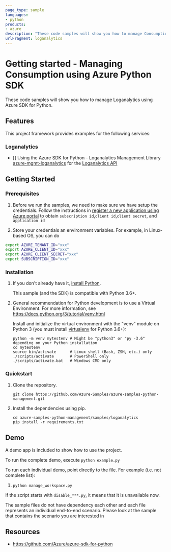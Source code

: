 ```yaml
---
page_type: sample
languages:
- python
products:
- azure
description: "These code samples will show you how to manage Consumption using Azure SDK for Python."
urlFragment: loganalytics
---
```


# Getting started - Managing Consumption using Azure Python SDK

These code samples will show you how to manage Loganalytics using Azure SDK for Python.

## Features

This project framework provides examples for the following services:

### Loganalytics
* [] Using the Azure SDK for Python - Loganalytics Management Library [azure-mgmt-loganalytics](https://pypi.org/project/azure-mgmt-loganalytics/) for the [Loganalytics API](https://docs.microsoft.com/en-us/rest/api/loganalytics/)

## Getting Started

### Prerequisites

1. Before we run the samples, we need to make sure we have setup the credentials. Follow the instructions in [register a new application using Azure portal](https://docs.microsoft.com/en-us/azure/active-directory/develop/howto-create-service-principal-portal) to obtain `subscription id`,`client id`,`client secret`, and `application id`

2. Store your credentials an environment variables.
For example, in Linux-based OS, you can do
```bash
export AZURE_TENANT_ID="xxx"
export AZURE_CLIENT_ID="xxx"
export AZURE_CLIENT_SECRET="xxx"
export SUBSCRIPTION_ID="xxx"
```

### Installation

1.  If you don't already have it, [install Python](https://www.python.org/downloads/).

    This sample (and the SDK) is compatible with Python 3.6+.

2.  General recommendation for Python development is to use a Virtual Environment.
    For more information, see https://docs.python.org/3/tutorial/venv.html

    Install and initialize the virtual environment with the "venv" module on Python 3 (you must install [virtualenv](https://pypi.python.org/pypi/virtualenv) for Python 3.6+):

    ```
    python -m venv mytestenv # Might be "python3" or "py -3.6" depending on your Python installation
    cd mytestenv
    source bin/activate      # Linux shell (Bash, ZSH, etc.) only
    ./scripts/activate       # PowerShell only
    ./scripts/activate.bat   # Windows CMD only
    ```

### Quickstart

1.  Clone the repository.

    ```
    git clone https://github.com/Azure-Samples/azure-samples-python-management.git
    ```

2.  Install the dependencies using pip.

    ```
    cd azure-samples-python-management/samples/loganalytics
    pip install -r requirements.txt
    ```

## Demo

A demo app is included to show how to use the project.

To run the complete demo, execute `python example.py`

To run each individual demo, point directly to the file. For example (i.e. not complete list):

1. `python manage_workspace.py`

If the script starts with `disable_***.py`, it means that it is unavailable now.

The sample files do not have dependency each other and each file represents an individual end-to-end scenario. Please look at the sample that contains the scenario you are interested in

## Resources

- https://github.com/Azure/azure-sdk-for-python
